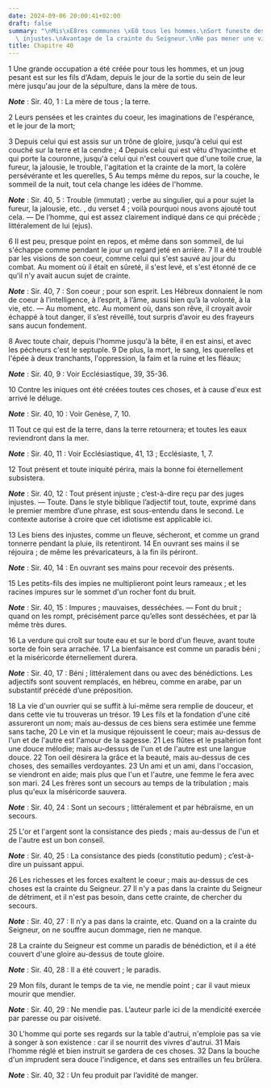 ```yaml
---
date: 2024-09-06 20:00:41+02:00
draft: false
summary: "\nMis\xE8res communes \xE0 tous les hommes.\nSort funeste des richesses\
  \ injustes.\nAvantage de la crainte du Seigneur.\nNe pas mener une vie de mendiant.\n"
title: Chapitre 40
---
```





1 Une grande occupation a été créée pour tous les hommes, et un joug pesant est sur les fils d'Adam, depuis le jour de la sortie du sein de leur mère jusqu'au jour de la sépulture, dans la mère de tous.

***Note*** :  Sir. 40, 1 : La mère de tous ; la terre.

2 Leurs pensées et les craintes du coeur, les imaginations de l'espérance, et le jour de la mort;


3 Depuis celui qui est assis sur un trône de gloire, jusqu'à celui qui est couché sur la terre et la cendre ; 4 Depuis celui qui est vêtu d'hyacinthe et qui porte la couronne, jusqu'à celui qui n'est couvert que d'une toile crue, la fureur, la jalousie, le trouble, l'agitation et la crainte de la mort, la colère persévérante et les querelles, 5 Au temps même du repos, sur la couche, le sommeil de la nuit, tout cela change les idées de l'homme.

***Note*** :  Sir. 40, 5 : Trouble (immutat) ; verbe au singulier, qui a pour sujet la fureur, la jalousie, etc. , du verset 4 ; voilà pourquoi nous avons ajouté tout cela. ― De l’homme, qui est assez clairement indiqué dans ce qui précède ; littéralement de lui (ejus).

6 Il est peu, presque point en repos, et même dans son sommeil, de lui s'échappe comme pendant le jour un regard jeté en arrière. 7 Il a été troublé par les visions de son coeur, comme celui qui s'est sauvé au jour du combat. Au moment où il était en sûreté, il s'est levé, et s'est étonné de ce qu'il n'y avait aucun sujet de crainte.

***Note*** :  Sir. 40, 7 : Son coeur ; pour son esprit. Les Hébreux donnaient le nom de coeur à l’intelligence, à l’esprit, à l’âme, aussi bien qu’à la volonté, à la vie, etc. ― Au moment, etc. Au moment où, dans son rêve, il croyait avoir échappé à tout danger, il s’est réveillé, tout surpris d’avoir eu des frayeurs sans aucun fondement.

8 Avec toute chair, depuis l'homme jusqu'à la bête, il en est ainsi, et avec les pécheurs c'est le septuple. 9 De plus, la mort, le sang, les querelles et l'épée à deux tranchants, l'oppression, la faim et la ruine et les fléaux;

***Note*** :  Sir. 40, 9 : Voir Ecclésiastique, 39, 35-36.

10 Contre les iniques ont été créées toutes ces choses, et à cause d'eux est arrivé le déluge.

***Note*** :  Sir. 40, 10 : Voir Genèse, 7, 10.


11 Tout ce qui est de la terre, dans la terre retournera; et toutes les eaux reviendront dans la mer.

***Note*** :  Sir. 40, 11 : Voir Ecclésiastique, 41, 13 ; Ecclésiaste, 1, 7.

12 Tout présent et toute iniquité périra, mais la bonne foi éternellement subsistera.

***Note*** :  Sir. 40, 12 : Tout présent injuste ; c’est-à-dire reçu par des juges injustes. ― Toute. Dans le style biblique l’adjectif tout, toute, exprimé dans le premier membre d’une phrase, est sous-entendu dans le second. Le contexte autorise à croire que cet idiotisme est applicable ici.

13 Les biens des injustes, comme un fleuve, sécheront, et comme un grand tonnerre pendant la pluie, ils retentiront. 14 En ouvrant ses mains il se réjouira ; de même les prévaricateurs, à la fin ils périront.

***Note*** :  Sir. 40, 14 : En ouvrant ses mains pour recevoir des présents.

15 Les petits-fils des impies ne multiplieront point leurs rameaux ; et les racines impures sur le sommet d'un rocher font du bruit.

***Note*** :  Sir. 40, 15 : Impures ; mauvaises, desséchées. ― Font du bruit ; quand on les rompt, précisément parce qu’elles sont desséchées, et par là même très dures.

16 La verdure qui croît sur toute eau et sur le bord d'un fleuve, avant toute sorte de foin sera arrachée. 17 La bienfaisance est comme un paradis béni ; et la miséricorde éternellement durera.

***Note*** :  Sir. 40, 17 : Béni ; littéralement dans ou avec des bénédictions. Les adjectifs sont souvent remplacés, en hébreu, comme en arabe, par un substantif précédé d’une préposition.


18 La vie d'un ouvrier qui se suffit à lui-même sera remplie de douceur, et dans cette vie tu trouveras un trésor. 19 Les fils et la fondation d'une cité assureront un nom; mais au-dessus de ces biens sera estimée une femme sans tache, 20 Le vin et la musique réjouissent le coeur; mais au-dessus de l'un et de l'autre est l'amour de la sagesse. 21 Les flûtes et le psaltérion font une douce mélodie; mais au-dessus de l'un et de l'autre est une langue douce. 22 Ton oeil désirera la grâce et la beauté, mais au-dessus de ces choses, des semailles verdoyantes. 23 Un ami et un ami, dans l'occasion, se viendront en aide; mais plus que l'un et l'autre, une femme le fera avec son mari. 24 Les frères sont un secours au temps de la tribulation ; mais plus qu'eux la miséricorde sauvera.

***Note*** :  Sir. 40, 24 : Sont un secours ; littéralement et par hébraïsme, en un secours.

25 L'or et l'argent sont la consistance des pieds ; mais au-dessus de l'un et de l'autre est un bon conseil.

***Note*** :  Sir. 40, 25 : La consistance des pieds (constitutio pedum) ; c’est-à-dire un puissant appui.

26 Les richesses et les forces exaltent le coeur ; mais au-dessus de ces choses est la crainte du Seigneur. 27 Il n'y a pas dans la crainte du Seigneur de détriment, et il n'est pas besoin, dans cette crainte, de chercher du secours.

***Note*** :  Sir. 40, 27 : Il n’y a pas dans la crainte, etc. Quand on a la crainte du Seigneur, on ne souffre aucun dommage, rien ne manque.


28 La crainte du Seigneur est comme un paradis de bénédiction, et il a été couvert d'une gloire au-dessus de toute gloire.

***Note*** :  Sir. 40, 28 : Il a été couvert ; le paradis.

29 Mon fils, durant le temps de ta vie, ne mendie point ; car il vaut mieux mourir que mendier.

***Note*** :  Sir. 40, 29 : Ne mendie pas. L’auteur parle ici de la mendicité exercée par paresse ou par oisiveté.

30 L'homme qui porte ses regards sur la table d'autrui, n'emploie pas sa vie à songer à son existence : car il se nourrit des vivres d'autrui. 31 Mais l'homme réglé et bien instruit se gardera de ces choses. 32 Dans la bouche d'un imprudent sera douce l'indigence, et dans ses entrailles un feu brûlera.

***Note*** :  Sir. 40, 32 : Un feu produit par l’avidité de manger.

